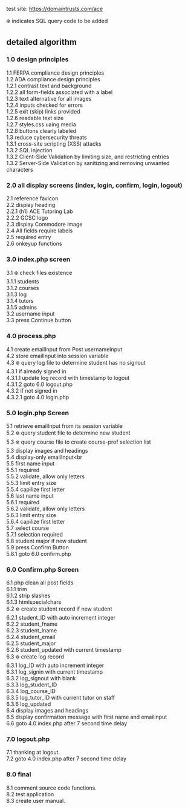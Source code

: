 
test site: https://domaintrusts.com/ace

‍❄️ indicates SQL query code to be added
## detailed algorithm

### 1.0 design principles
1.1 FERPA compliance design principles<br>
1.2 ADA compliance design principles<br>
1.2.1 contrast text and background<br>
1.2.2 all form-fields associated with a label<br>
1.2.3 text alternative for all images<br>
1.2.4 inputs checked for errors<br>
1.2.5 exit (skip) links provided <br>
1.2.6 readable text size<br>
1.2.7 styles.css uaing media<br>
1.2.8 buttons clearly labeled<br>
1.3 reduce cybersecurity threats<br>
1.3.1 cross-site scripting (XSS) attacks<br>
1.3.2 SQL injection<br>
1.3.2 Client-Side Validation by limiting size, and restricting entries<br>
1.3.2 Server-Side Validation by sanitizing and removing unwanted characters<br>
### 2.0 all display screens (index, login, confirm, login, logout)
2.1 reference favicon<br>
2.2 display heading<br>
2.2.1 (h1) ACE Tutoring Lab<br>
2.2.2 GCSC logo<br>
2.3 display Commodore image<br>
2.4 All fields require labels<br>
2.5 required entry<br>
2.6 onkeyup functions<br>
### 3.0 index.php screen
3.1 ‍❄️ check files existence<br>
3.1.1 students<br>
3.1.2 courses<br>
3.1.3 log<br>
3.1.4 tutors<br>
3.1.5 admins<br>
3.2 username input<br>
3.3 press Continue button<br>
### 4.0 process.php
4.1 create emailInput from Post usernameInput<br>
4.2 store emailInput into session variable<br>
4.3 ‍❄️ query log file to determine student has no signout<br>
4.3.1 if already signed in<br>
4.3.1.1 update log record with timestamp to logout<br>
4.3.1.2 goto 6.0 logout.php <br>
4.3.2 if not signed in<br>
4.3.2.1 goto 4.0 login.php<br>
### 5.0 login.php Screen
5.1 retrieve emailInput from its session variable<br>
5.2 ‍❄️ query student file to determine new student<br>
5.3 ‍❄️ query course file to create course-prof selection list<br>
5.3 display images and headings<br>
5.4 display-only emailInput<br<br>
5.5 first name input<br>
5.5.1 required<br>
5.5.2 validate, allow only letters<br>
5.5.3 limit entry size<br>
5.5.4 capilize first letter<br>
5.6 last name input<br>
5.6.1 required<br>
5.6.2 validate, allow only letters<br>
5.6.3 limit entry size<br>
5.6.4 capilize first letter<br>
5.7 select course<br>
5.7.1 selection required<br>
5.8 student major if new student<br>
5.9 press Confirm Button<br>
5.8.1 goto 6.0 confirm.php <br>
### 6.0 Confirm.php Screen
6.1 php clean all post fields<br>
6.1.1 trim<br>
6.1.2 strip slashes<br>
6.1.3 htmlspecialchars<br>
6.2 ‍❄️ create student record if new student<br>
6.2.1 student_ID with auto increment integer<br>
6.2.2 student_fname<br>
6.2.3 student_lname<br>
6.2.4 student_email<br>
6.2.5 student_major<br>
6.2.6 student_updated with current timestamp<br>
6.3 ‍❄️ create log record<br>
6.3.1 log_ID with auto increment integer<br>
6.3.1 log_signin with current timestamp<br>
6.3.2 log_signout with blank<br>
6.3.3 log_student_ID<br>
6.3.4 log_course_ID<br>
6.3.5 log_tutor_ID with current tutor on staff<br>
6.3.6 log_updated<br>
6.4 display images and headings<br>
6.5 display confirmation message with first name and emailinput<br>
6.6 goto 4.0 index.php after 7 second time delay<br>
### 7.0 logout.php
7.1 thanking at logout.<br>
7.2 goto 4.0 index.php after 7 second time delay<br>
### 8.0 final
8.1 comment source code functions.<br>
8.2 test application<br>
8.3 create user manual.<br>
